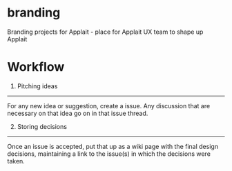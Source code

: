 branding
========

Branding projects for Applait - place for Applait UX team to shape up Applait


Workflow
========

1. Pitching ideas
-----------------

For any new idea or suggestion, create a issue. Any discussion that are necessary on that idea go on in that issue thread.

2. Storing decisions
--------------------

Once an issue is accepted, put that up as a wiki page with the final design decisions, maintaining a link to the issue(s) in which the decisions were taken.
